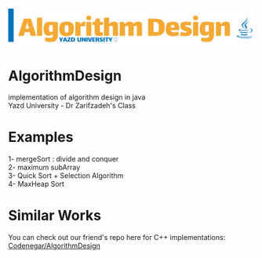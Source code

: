 ![alt text](https://raw.githubusercontent.com/AmirhosseinAzimyzadeh/AlgorithmDesign/master/Picture/Header.jpg)
# AlgorithmDesign
implementation of algorithm design in java <br>
Yazd University - Dr Zarifzadeh's Class <br>
# Examples <br>
1- mergeSort : divide and conquer <br>
2- maximum subArray <br>
3- Quick Sort + Selection Algorithm <br>
4- MaxHeap Sort <br>
# Similar Works 
You can check out our friend's repo here for C++ implementations:<br>
<a href = "https://github.com/Codenegaar/AlgorithmDesignExamples/">Codenegar/AlgorithmDesign</a>
